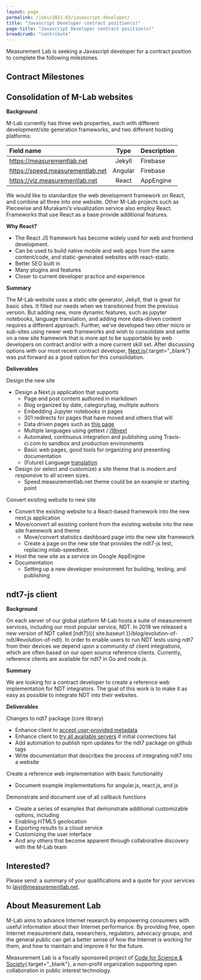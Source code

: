 ```yaml
---
layout: page
permalink: /jobs/2021-03/javascript-developer/
title: "Javascript Developer contract position(s)"
page-title: "Javascript Developer contract position(s)"
breadcrumb: "contribute"
---
```


Measurement Lab is seeking a Javascript developer for a contract position to complete the following milestones.

## Contract Milestones

## Consolidation of M-Lab websites

**Background**

M-Lab currently has three web properties, each with different development/site generation frameworks, and two different hosting platforms:

| Field name       | Type       | Description    |
| :----------------|:----------:|:---------------|
| https://measurementlab.net | Jekyll | Firebase |
| https://speed.measurementlab.net | Angular | Firebase |
| https://viz.measurementlab.net | React | AppEngine |

We would like to standardize the web development framework on React, and combine
all three into one website. Other M-Lab projects such as Piecewise and
Murakami’s visualization service also employ React. Frameworks that use React as
a base provide additional features.

**Why React?**
* The React JS framework has become widely used for web and frontend development.
* Can be used to build native mobile and web apps from the same content/code,
  and static-generated websites with react-static.
* Better SEO built in
* Many plugins and features
* Closer to current developer practice and experience

**Summary**

The M-Lab website uses a static site generator, Jekyll, that is great for basic
sites. It filled our needs when we transitioned from the previous version. But
adding new, more dynamic features, such as jupyter notebooks, language
translation, and adding more data-driven content requires a different approach.
Further, we’ve developed two other micro or sub-sites using newer web frameworks
and wish to consolidate and settle on a new site framework that is more apt to
be supportable by web developers on contract and/or with a more current skill
set. After discussing options with our most recent contract developer,
[Next.js](https://nextjs.org/){:target="_blank"} was put forward as a good
option for this consolidation.

**Deliverables**

Design the new site
* Design a Next.js application that supports
  * Page and post content authored in markdown
  * Blog organized by date, category/tag, multiple authors
  * Embedding Jupyter notebooks in pages
  * 301 redirects for pages that have moved and others that will
  * Data driven pages such as [this page](https://github.com/m-lab/mlab-vis-client/tree/viz-dashboard/src/containers/DashboardPage)
  * Multiple languages using gettext / [i18next](https://www.i18next.com/overview/plugins-and-utils)
  * Automated, continuous integration and publishing using Travis-ci.com to
  sandbox and production environments
  * Basic web pages, good tools for organizing and presenting documentation
  * (Future) Language [translation](https://medium.com/swlh/how-to-build-a-multilingual-website-in-next-js-2924eeb462bc)
* Design (or select and customize) a site theme that is modern and responsive to all screen sizes.
  * Speed.measurementlab.net theme could be an example or starting point

Convert existing website to new site
* Convert the existing website to a React-based framework into the new next.js application
* Move/convert all existing content from the existing website into the new site framework and theme
  * Move/convert statistics dashboard  page into the new site framework
  * Create a page on the new site that provides the ndt7-js test, replacing mlab-speedtest.
* Host the new site as a service on Google AppEngine
* Documentation
  * Setting up a new developer environment for building, testing, and publishing

## ndt7-js client

**Background**

On each server of our global platform M-Lab hosts a suite of measurement
services, including our most popular service, NDT. In 2019 we released a new
version of NDT called [ndt7]({{ site.baseurl }}/blog/evolution-of-ndt/#evolution-of-ndt). In
order to enable users to run NDT tests using ndt7 from their devices we depend
upon a community of client integrations, which are often based on our open
source reference clients. Currently,  reference clients are available for ndt7
in Go and node.js.

**Summary**

We are looking for a contract developer to create a reference web implementation
for NDT integrators. The goal of this work is to make it as easy as possible to
integrate NDT into their websites.

**Deliverables**

Changes to ndt7 package (core library)
* Enhance client to [accept user-provided metadata](https://github.com/m-lab/ndt7-js/issues/4)
* Enhance client to [try all available
  servers](https://github.com/m-lab/ndt7-js/issues/9) if initial connections
  fail
* Add automation to publish npm updates for the ndt7 package on github tags
* Write documentation that describes the process of integrating ndt7 into a website

Create a reference web implementation with basic functionality
* Document example implementations for angular.js, react.js, and js

Demonstrate and document use of all callback functions
* Create a series of examples that demonstrate additional customizable options, including
* Enabling HTML5 geolocation
* Exporting results to a cloud service
* Customizing the user interface
* And any others that become apparent through collaborative discovery with the M-Lab team

## Interested?

Please send: a summary of your qualifications and a quote for your services to laiyi@measurementlab.net.

## About Measurement Lab

M-Lab aims to advance Internet research by empowering consumers with useful information about their Internet performance. By providing free, open Internet measurement data, researchers, regulators, advocacy groups, and the general public can get a better sense of how the Internet is working for them, and how to maintain and improve it for the future.

Measurement Lab is a fiscally sponsored project of [Code for Science & Society](https://codeforscience.org/){:target="_blank"}, a non-profit organization supporting open collaboration in public interest technology.
